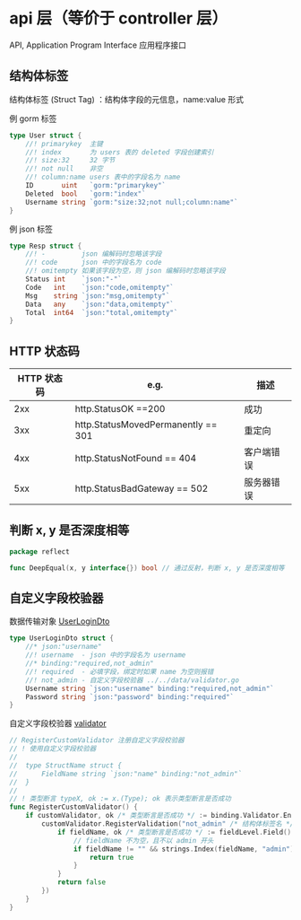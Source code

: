 # api 层（等价于 controller 层）

API, Application Program Interface 应用程序接口

## 结构体标签

结构体标签 (Struct Tag) ：结构体字段的元信息，name:value 形式

例 gorm 标签

```go
type User struct {
	//! primarykey  主键
	//! index       为 users 表的 deleted 字段创建索引
	//! size:32     32 字节
	//! not null    非空
	//! column:name users 表中的字段名为 name
	ID       uint   `gorm:"primarykey"`
	Deleted  bool   `gorm:"index"`
	Username string `gorm:"size:32;not null;column:name"`
}
```

例 json 标签

```go
type Resp struct {
	//! -         json 编解码时忽略该字段
	//! code      json 中的字段名为 code
	//! omitempty 如果该字段为空，则 json 编解码时忽略该字段
	Status int    `json:"-"`
	Code   int    `json:"code,omitempty"`
	Msg    string `json:"msg,omitempty"`
	Data   any    `json:"data,omitempty"`
	Total  int64  `json:"total,omitempty"`
}
```

## HTTP 状态码

| HTTP 状态码 | e.g.                               | 描述       |
| ----------- | ---------------------------------- | ---------- |
| 2xx         | http.StatusOK ==200                | 成功       |
| 3xx         | http.StatusMovedPermanently == 301 | 重定向     |
| 4xx         | http.StatusNotFound == 404         | 客户端错误 |
| 5xx         | http.StatusBadGateway == 502       | 服务器错误 |

## 判断 x, y 是否深度相等

```go
package reflect

func DeepEqual(x, y interface{}) bool // 通过反射，判断 x, y 是否深度相等
```

## 自定义字段校验器

数据传输对象 [UserLoginDto](../dto/user_dto.go)

```go
type UserLoginDto struct {
	//* json:"username"
	//! username  - json 中的字段名为 username
	//* binding:"required,not_admin"
	//! required  - 必填字段，绑定时如果 name 为空则报错
	//! not_admin - 自定义字段校验器 ../../data/validator.go
	Username string `json:"username" binding:"required,not_admin"`
	Password string `json:"password" binding:"required"`
}
```

自定义字段校验器 [validator](./validator.go)

```go
// RegisterCustomValidator 注册自定义字段校验器
// ! 使用自定义字段校验器
//
//	type StructName struct {
//	    FieldName string `json:"name" binding:"not_admin"`
//	}
//
// ! 类型断言 typeX, ok := x.(Type); ok 表示类型断言是否成功
func RegisterCustomValidator() {
	if customValidator, ok /* 类型断言是否成功 */ := binding.Validator.Engine().(*validator.Validate); ok {
		customValidator.RegisterValidation("not_admin" /* 结构体标签名 */, func(fieldLevel validator.FieldLevel) bool {
			if fieldName, ok /* 类型断言是否成功 */ := fieldLevel.Field().Interface().(string); ok {
				// fieldName 不为空，且不以 admin 开头
				if fieldName != "" && strings.Index(fieldName, "admin") != 0 {
					return true
				}
			}
			return false
		})
	}
}
```
